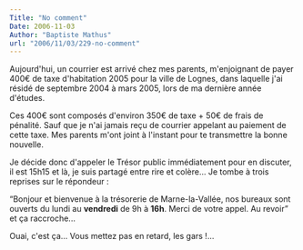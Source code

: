 ```yaml
---
Title: "No comment"
Date: 2006-11-03
Author: "Baptiste Mathus"
url: "2006/11/03/229-no-comment"
---
```




Aujourd'hui, un courrier est arrivé chez mes parents, m'enjoignant de
payer 400€ de taxe d'habitation 2005 pour la ville de Lognes, dans
laquelle j'ai résidé de septembre 2004 à mars 2005, lors de ma dernière
année d'études.

Ces 400€ sont composés d'environ 350€ de taxe + 50€ de frais de
pénalité. Sauf que je n'ai jamais reçu de courrier appelant au paiement
de cette taxe. Mes parents m'ont joint à l'instant pour te transmettre
la bonne nouvelle.

Je décide donc d'appeler le Trésor public immédiatement pour en
discuter, il est 15h15 et là, je suis partagé entre rire et colère... Je
tombe à trois reprises sur le répondeur :

“Bonjour et bienvenue à la trésorerie de Marne-la-Vallée, nos bureaux
sont ouverts du lundi au **vendredi** de 9h à **16h**. Merci de votre
appel. Au revoir” et ça raccroche...

Ouai, c'est ça... Vous mettez pas en retard, les gars !...

